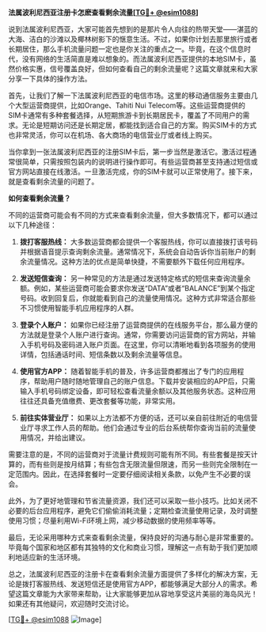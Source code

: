 **法属波利尼西亚注册卡怎麽查看剩余流量[[TG💪+ @esim1088](https://t.me/s/esim1088)]**

说到法属波利尼西亚，大家可能首先想到的是那片令人向往的热带天堂——湛蓝的大海、洁白的沙滩以及椰林树影下的惬意生活。不过，如果你计划去那里旅行或者长期居住，那么手机流量问题一定也是你关注的重点之一。毕竟，在这个信息时代，没有网络的生活简直是难以想象的。而法属波利尼西亚提供的本地SIM卡，虽然价格实惠，信号覆盖良好，但如何查看自己的剩余流量呢？这篇文章就来和大家分享一下具体的操作方法。

首先，让我们了解一下法属波利尼西亚的电信市场。这里的移动通信服务主要由几个大型运营商提供，比如Orange、Tahiti Nui Telecom等。这些运营商提供的SIM卡通常有多种套餐选择，从短期旅游卡到长期居民卡，覆盖了不同用户的需求。无论是短期访问还是长期定居，都能找到适合自己的方案。购买SIM卡的方式也非常灵活，你可以在机场、各大商场的电信营业厅或者线上购买。

当你拿到一张法属波利尼西亚的注册SIM卡后，第一步当然是激活它。激活过程通常很简单，只需按照包装内的说明进行操作即可。有些运营商甚至支持通过短信或官方网站直接在线激活。一旦激活完成，你的SIM卡就可以正常使用了。接下来，就是查看剩余流量的问题了。

**如何查看剩余流量？**

不同的运营商可能会有不同的方式来查看剩余流量，但大多数情况下，都可以通过以下几种途径：

1. **拨打客服热线：**
   大多数运营商都会提供一个客服热线，你可以直接拨打该号码并根据语音提示查询剩余流量。通常情况下，系统会自动告诉你当前账户的剩余流量情况。这种方法的优点是简单快捷，不需要额外下载任何应用程序。

2. **发送短信查询：**
   另一种常见的方法是通过发送特定格式的短信来查询流量余额。例如，某些运营商可能会要求你发送“DATA”或者“BALANCE”到某个指定号码。收到回复后，你就能看到自己的流量使用情况。这种方式非常适合那些不习惯使用智能手机应用程序的人群。

3. **登录个人账户：**
   如果你已经注册了运营商提供的在线服务平台，那么最方便的方法就是登录个人账户进行查询。通常，你需要访问运营商的官方网站，并输入手机号码及密码进入账户页面。在这里，你可以清晰地看到各项服务的使用详情，包括通话时间、短信条数以及剩余流量等信息。

4. **使用官方APP：**
   随着智能手机的普及，许多运营商都推出了专门的应用程序，帮助用户随时随地管理自己的账户信息。下载并安装相应的APP后，只需输入手机号码绑定设备，即可轻松查看流量余额以及其他服务状态。这种应用往往还具备充值缴费、更改套餐等功能，非常实用。

5. **前往实体营业厅：**
   如果以上方法都不方便的话，还可以亲自前往附近的电信营业厅寻求工作人员的帮助。他们会通过专业的后台系统帮你查询当前的流量使用情况，并给出建议。

需要注意的是，不同的运营商对于流量计费规则可能有所不同。有些套餐是按天计算的，而有些则是按月结算；有些包含无限流量但限速，而另一些则完全限制在一定范围内。因此，在选择套餐时一定要仔细阅读相关条款，以免产生不必要的误会。

此外，为了更好地管理和节省流量资源，我们还可以采取一些小技巧。比如关闭不必要的后台应用程序，避免它们偷偷消耗流量；定期检查流量使用记录，及时调整使用习惯；尽量利用Wi-Fi环境上网，减少移动数据的使用频率等等。

最后，无论采用哪种方式来查看剩余流量，保持良好的沟通与耐心是非常重要的。毕竟每个国家和地区都有其独特的文化和商业习惯，理解这一点有助于我们更加顺利地适应新的生活环境。

总之，法属波利尼西亚的注册卡在查看剩余流量方面提供了多样化的解决方案，无论是拨打客服热线、发送短信还是使用官方APP，都能够满足大部分人的需求。希望这篇文章能为大家带来帮助，让大家能够更加从容地享受这片美丽的海岛风光！如果还有其他疑问，欢迎随时交流讨论。

[[TG💪+ @esim1088](https://t.me/s/esim1088) ![Image](https://i.postimg.cc/4NQfJmqS/Snipaste-2025-05-13-00-14-12.png)]